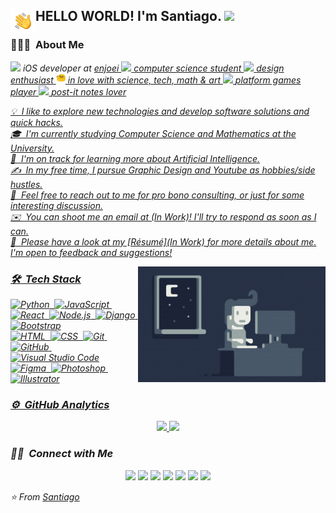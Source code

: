 ## <img alt="Hand Wave" src="./assets/Hand%20Wave.gif" width='40' align="left"/> HELLO WORLD! I'm Santiago. <img src="https://user-images.githubusercontent.com/5679180/79618120-0daffb80-80be-11ea-819e-d2b0fa904d07.gif" width="27px">

### 👨🏻‍💻 &nbsp;About Me

<img src="https://media.giphy.com/media/WUlplcMpOCEmTGBtBW/giphy.gif" width="15"><em> iOS developer at <a href="http://www.enjoei.com.br">enjoei
<img src="https://github.com/anathayna/anathayna/blob/master/assets/bmo.gif?raw=1" width="15vw"/> <em> computer science student
<img src="https://github.com/anathayna/anathayna/blob/master/assets/enthusiast.gif?raw=1" width="15vw"/> <em>design enthusiast
<img src="https://github.com/anathayna/anathayna/blob/master/assets/happy.gif?raw=1" width="15vw"/> <em> in love with science, tech, math & art
<img src="https://github.com/anathayna/anathayna/blob/master/assets/coin.gif?raw=1" width="15vw"/> <em> platform games player
<img src="https://github.com/anathayna/anathayna/blob/master/assets/nyancat.gif?raw=1" width="15vw"/> <em> post-it notes lover

💡 &nbsp;I like to explore new technologies and develop software solutions and quick hacks.\
🎓 &nbsp;I'm currently studying Computer Science and Mathematics at the University.\
🌱 &nbsp;I'm on track for learning more about Artificial Intelligence.\
✍️ &nbsp;In my free time, I pursue Graphic Design and Youtube as hobbies/side hustles.\
💬 &nbsp;Feel free to reach out to me for pro bono consulting, or just for some interesting discussion.\
✉️ &nbsp;You can shoot me an email at (In Work)! I'll try to respond as soon as I can.\
📄 &nbsp;Please have a look at my [Résumé](In Work) for more details about me. I'm open to feedback and suggestions!

<img alt="Night Coding" src="https://raw.githubusercontent.com/VA-ST/VA-ST/master/assets/Night-Coding.gif" align="right"/>

### 🛠 &nbsp;Tech Stack

![Python](https://img.shields.io/badge/-Python-05122A?style=flat&logo=python)&nbsp;
![JavaScript](https://img.shields.io/badge/-JavaScript-05122A?style=flat&logo=javascript)&nbsp;
![React](https://img.shields.io/badge/-React-05122A?style=flat&logo=react)&nbsp;
![Node.js](https://img.shields.io/badge/-Node.js-05122A?style=flat&logo=node.js)&nbsp;
![Django](https://img.shields.io/badge/-Django-05122A?style=flat&logo=django&logoColor=092E20)&nbsp;
![Bootstrap](https://img.shields.io/badge/-Bootstrap-05122A?style=flat&logo=bootstrap&logoColor=563D7C)\
![HTML](https://img.shields.io/badge/-HTML-05122A?style=flat&logo=HTML5)&nbsp;
![CSS](https://img.shields.io/badge/-CSS-05122A?style=flat&logo=CSS3&logoColor=1572B6)&nbsp;
![Git](https://img.shields.io/badge/-Git-05122A?style=flat&logo=git)&nbsp;
![GitHub](https://img.shields.io/badge/-GitHub-05122A?style=flat&logo=github)&nbsp;
![Visual Studio Code](https://img.shields.io/badge/-Visual%20Studio%20Code-05122A?style=flat&logo=visual-studio-code&logoColor=007ACC)\
![Figma](https://img.shields.io/badge/-Figma-05122A?style=flat&logo=Figma)&nbsp;
![Photoshop](https://img.shields.io/badge/-Photoshop-05122A?style=flat&logo=adobe-photoshop)&nbsp;
![Illustrator](https://img.shields.io/badge/-Illustrator-05122A?style=flat&logo=adobe-illustrator)

### ⚙️ &nbsp;GitHub Analytics

<p align="center">
<a href="https://github.com/VA-ST">
  <img height="180em" src="https://github-readme-stats-eight-theta.vercel.app/api?username=VA-ST&show_icons=true&theme=algolia&include_all_commits=true&count_private=true"/>
  <img height="180em" src="https://github-readme-stats-eight-theta.vercel.app/api/top-langs/?username=VA-ST&layout=compact&langs_count=8&theme=algolia"/>
</a>
</p>

### 🤝🏻 &nbsp;Connect with Me

<p align="center">
<a href="https://www.adityavsingh.com"><img src="https://img.shields.io/badge/-adityavsingh.com-3423A6?style=flat&logo=Google-Chrome&logoColor=white"/></a>
<a href="https://linkedin.com/in/AVS1508"><img src="https://img.shields.io/badge/-Aditya%20Vikram%20Singh-0077B5?style=flat&logo=Linkedin&logoColor=white"/></a>
<a href="mailto:avsingh@umass.edu"><img src="https://img.shields.io/badge/-avsingh@umass.edu-D14836?style=flat&logo=Gmail&logoColor=white"/></a>
<a href="https://instagram.com/adityavs_"><img src="https://img.shields.io/badge/-@adityavs__-E4405F?style=flat&logo=Instagram&logoColor=white"/></a>
<a href="https://facebook.com/AVS1508"><img src="https://img.shields.io/badge/-@AVS1508-1877F2?style=flat&logo=Facebook&logoColor=white"/></a>
<a href="https://www.pinterest.ca/AVS1508"><img src="https://img.shields.io/badge/-@AVS1508-BD081C?style=flat&logo=Pinterest&logoColor=white"/></a>
<a href="https://www.behance.net/AVS1508"><img src="https://img.shields.io/badge/-@AVS1508-1769FF?style=flat&logo=Behance&logoColor=white"/></a>
</p>

⭐️ From [Santiago](https://github.com/VA-ST)

